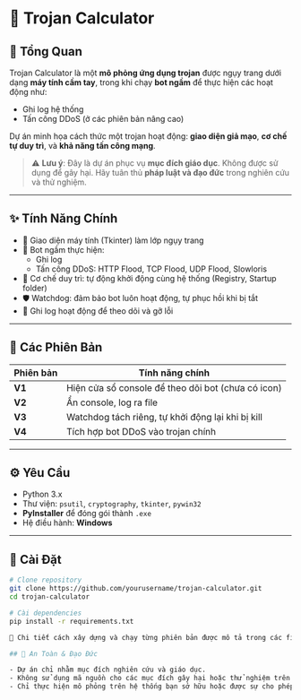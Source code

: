 # 🧮 Trojan Calculator

## 📌 Tổng Quan

Trojan Calculator là một **mô phỏng ứng dụng trojan** được ngụy trang dưới dạng **máy tính cầm tay**, trong khi chạy **bot ngầm** để thực hiện các hoạt động như:

- Ghi log hệ thống
- Tấn công DDoS (ở các phiên bản nâng cao)

Dự án minh họa cách thức một trojan hoạt động: **giao diện giả mạo**, **cơ chế tự duy trì**, và **khả năng tấn công mạng**.

> ⚠️ **Lưu ý**: Đây là dự án phục vụ **mục đích giáo dục**. Không được sử dụng để gây hại. Hãy tuân thủ **pháp luật và đạo đức** trong nghiên cứu và thử nghiệm.

---

## ✨ Tính Năng Chính

- 🧮 Giao diện máy tính (Tkinter) làm lớp ngụy trang
- 🤖 Bot ngầm thực hiện:
  - Ghi log
  - Tấn công DDoS: HTTP Flood, TCP Flood, UDP Flood, Slowloris
- 🔄 Cơ chế duy trì: tự động khởi động cùng hệ thống (Registry, Startup folder)
- 🛡️ Watchdog: đảm bảo bot luôn hoạt động, tự phục hồi khi bị tắt
- 📝 Ghi log hoạt động để theo dõi và gỡ lỗi

---

## 🧬 Các Phiên Bản

| Phiên bản | Tính năng chính |
|-----------|-----------------|
| **V1**    | Hiện cửa sổ console để theo dõi bot (chưa có icon) |
| **V2**    | Ẩn console, log ra file |
| **V3**    | Watchdog tách riêng, tự khởi động lại khi bị kill |
| **V4**    | Tích hợp bot DDoS vào trojan chính |

---

## ⚙️ Yêu Cầu

- Python 3.x
- Thư viện: `psutil`, `cryptography`, `tkinter`, `pywin32`
- **PyInstaller** để đóng gói thành `.exe`
- Hệ điều hành: **Windows**

---

## 🚀 Cài Đặt

```bash
# Clone repository
git clone https://github.com/yourusername/trojan-calculator.git
cd trojan-calculator

# Cài dependencies
pip install -r requirements.txt

📂 Chi tiết cách xây dựng và chạy từng phiên bản được mô tả trong các file README riêng trong từng thư mục phiên bản (V1, V2, V3).

## 🔐 An Toàn & Đạo Đức

- Dự án chỉ nhằm mục đích nghiên cứu và giáo dục.
- Không sử dụng mã nguồn cho các mục đích gây hại hoặc thử nghiệm trên hệ thống không được phép.
- Chỉ thực hiện mô phỏng trên hệ thống bạn sở hữu hoặc được sự cho phép rõ ràng.
